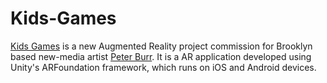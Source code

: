 # Kids-Games
[Kids Games](http://peterburr.org/kid.php) is a new Augmented Reality project commission for Brooklyn based new-media artist [Peter Burr](http://www.peterburr.org/). It is a AR application developed using Unity's ARFoundation framework, which runs on iOS and Android devices. 
